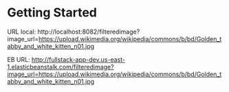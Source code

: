 # Getting Started

URL local: http://localhost:8082/filteredimage?image_url=https://upload.wikimedia.org/wikipedia/commons/b/bd/Golden_tabby_and_white_kitten_n01.jpg

EB URL: http://fullstack-app-dev.us-east-1.elasticbeanstalk.com/filteredimage?image_url=https://upload.wikimedia.org/wikipedia/commons/b/bd/Golden_tabby_and_white_kitten_n01.jpg
